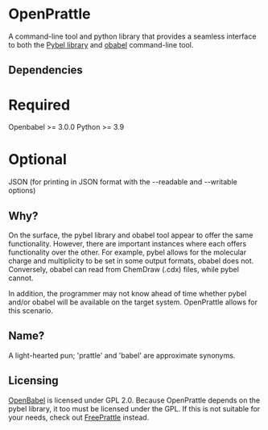 # OpenPrattle

A command-line tool and python library that provides a seamless interface to both the [Pybel library](https://github.com/openbabel/openbabel) and [obabel](https://github.com/openbabel/openbabel) command-line tool.

## Dependencies

# Required

Openbabel >= 3.0.0
Python >= 3.9

# Optional

JSON (for printing in JSON format with the --readable and --writable options)

## Why?

On the surface, the pybel library and obabel tool appear to offer the same functionality. However, there are important instances where each offers functionality over the other. For example, pybel allows for the molecular charge and multiplicity to be set in some output formats, obabel does not.
Conversely, obabel can read from ChemDraw (.cdx) files, while pybel cannot.

In addition, the programmer may not know ahead of time whether pybel and/or obabel will be available on the target system.
OpenPrattle allows for this scenario.

## Name?

A light-hearted pun; 'prattle' and 'babel' are approximate synonyms.

## Licensing

[OpenBabel](https://github.com/openbabel/openbabel) is licensed under GPL 2.0. Because OpenPrattle depends on the pybel library, it too must be licensed under the GPL.
If this is not suitable for your needs, check out [FreePrattle](https://github.com/Digichem-Project/freeprattle) instead.